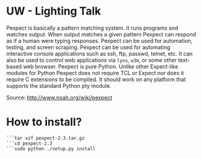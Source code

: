 UW - Lighting Talk
==============
Pexpect is basically a pattern matching system. It runs programs and watches output. When output matches a given pattern Pexpect can respond as if a human were typing responses. Pexpect can be used for automation, testing, and screen scraping. Pexpect can be used for automating interactive console applications such as ssh, ftp, passwd, telnet, etc. It can also be used to control web applications via `lynx`, `w3m`, or some other text-based web browser. Pexpect is pure Python. Unlike other Expect-like modules for Python Pexpect does not require TCL or Expect nor does it require C extensions to be compiled. It should work on any platform that supports the standard Python pty module.


Source: http://www.noah.org/wiki/pexpect

How to install?
==============
```wget / curl -o http://pexpect.sourceforge.net/pexpect-2.3.tar.gz
```tar xzf pexpect-2.3.tar.gz
```cd pexpect-2.3
```sudo python ./setup.py install
 
 
